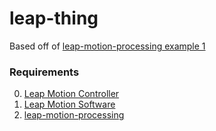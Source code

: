 # leap-thing

Based off of [leap-motion-processing example 1](https://github.com/voidplus/leap-motion-processing/tree/master/examples/e1_basic)

### Requirements

  0. [Leap Motion Controller](http://leapmotion.com/)
  1. [Leap Motion Software](https://developer.leapmotion.com/downloads)
  2. [leap-motion-processing](https://github.com/voidplus/leap-motion-processing)